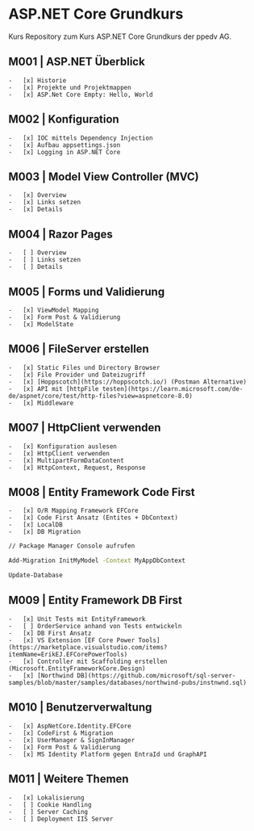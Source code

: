 # ASP.NET Core Grundkurs

Kurs Repository zum Kurs ASP.NET Core Grundkurs der ppedv AG.

## M001 | ASP.NET Überblick

	-	[x] Historie
	-	[x] Projekte und Projektmappen
	-	[x] ASP.Net Core Empty: Hello, World

## M002 | Konfiguration

	-	[x] IOC mittels Dependency Injection
	-	[x] Aufbau appsettings.json
	-	[x] Logging in ASP.NET Core

## M003 | Model View Controller (MVC)

	-	[x] Overview
	-	[x] Links setzen
	-	[x] Details

## M004 | Razor Pages

	-	[ ] Overview
	-	[ ] Links setzen
	-	[ ] Details

## M005 | Forms und Validierung

	-	[x] ViewModel Mapping
	-	[x] Form Post & Validierung
	-	[x] ModelState

## M006 | FileServer erstellen

	-	[x] Static Files und Directory Browser
	-	[x] File Provider und Dateizugriff
	-	[x] [Hoppscotch](https://hoppscotch.io/) (Postman Alternative)
	-	[x] API mit [httpFile testen](https://learn.microsoft.com/de-de/aspnet/core/test/http-files?view=aspnetcore-8.0) 
	-	[x] Middleware

## M007 | HttpClient verwenden

	-	[x] Konfiguration auslesen
	-	[x] HttpClient verwenden
	-	[x] MultipartFormDataContent
	-	[x] HttpContext, Request, Response

## M008 | Entity Framework Code First

	-	[x] O/R Mapping Framework EFCore
	-	[x] Code First Ansatz (Entites + DbContext)
	-	[x] LocalDB
	-	[x] DB Migration

```bash
// Package Manager Console aufrufen

Add-Migration InitMyModel -Context MyAppDbContext

Update-Database

```

## M009 | Entity Framework DB First

	-	[x] Unit Tests mit EntityFramework
	-	[ ] OrderService anhand von Tests entwickeln
	-	[x] DB First Ansatz
	-	[x] VS Extension [EF Core Power Tools](https://marketplace.visualstudio.com/items?itemName=ErikEJ.EFCorePowerTools)
	-	[x] Controller mit Scaffolding erstellen (Microsoft.EntityFrameworkCore.Design)
	-	[x] [Northwind DB](https://github.com/microsoft/sql-server-samples/blob/master/samples/databases/northwind-pubs/instnwnd.sql)


## M010 | Benutzerverwaltung

	-   [x] AspNetCore.Identity.EFCore
	-	[x] CodeFirst & Migration
	-   [x] UserManager & SignInManager
	-	[x] Form Post & Validierung
	-	[x] MS Identity Platform gegen EntraId und GraphAPI


## M011 | Weitere Themen

	-   [x] Lokalisierung
	-   [ ] Cookie Handling
	-   [ ] Server Caching
	-   [ ] Deployment IIS Server